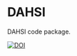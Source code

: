 # DAHSI
DAHSI code package.

<a href="https://zenodo.org/badge/latestdoi/371521653"><img src="https://zenodo.org/badge/371521653.svg" alt="DOI"></a>
